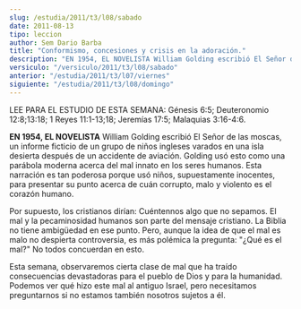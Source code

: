 ```yaml
---
slug: /estudia/2011/t3/l08/sabado
date: 2011-08-13
tipo: leccion
author: Sem Dario Barba
title: "Conformismo, concesiones y crisis en la adoración."
description: "EN 1954, EL NOVELISTA William Golding escribió El Señor de las moscas, un  informe ficticio de un grupo de niños ingleses varados en una isla desierta  después de un accidente de aviación."
versiculo: "/versiculo/2011/t3/l08/sabado"
anterior: "/estudia/2011/t3/l07/viernes"
siguiente: "/estudia/2011/t3/l08/domingo"
---
```


LEE PARA EL ESTUDIO DE ESTA SEMANA: Génesis 6:5; Deuteronomio 12:8;13:18; 1 Reyes 11:1-13;18; Jeremías 17:5; Malaquias 3:16-4:6.

**EN 1954, EL NOVELISTA** William Golding escribió El Señor de las moscas, un informe ficticio de un grupo de niños ingleses varados en una isla desierta después de un accidente de aviación. Golding usó esto como una parábola moderna acerca del mal innato en los seres humanos. Esta narración es tan poderosa porque usó niños, supuestamente inocentes, para presentar su punto acerca de cuán corrupto, malo y violento es el corazón humano.

Por supuesto, los cristianos dirían: Cuéntennos algo que no sepamos. El mal y la pecaminosidad humanos son parte del mensaje cristiano. La Biblia no tiene ambigüedad en ese punto. Pero, aunque la idea de que el mal es malo no despierta controversia, es más polémica la pregunta: "¿Qué es el mal?" No todos concuerdan en esto.

Esta semana, observaremos cierta clase de mal que ha traído consecuencias devastadoras para el pueblo de Dios y para la humanidad. Podemos ver qué hizo este mal al antiguo Israel, pero necesitamos preguntarnos si no estamos también nosotros sujetos a él.
